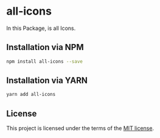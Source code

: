 
# all-icons
In this Package, is all Icons.

## Installation via NPM
```bash
npm install all-icons --save
```

## Installation via YARN

```bash
yarn add all-icons
```

## License
This project is licensed under the terms of the
[MIT license](./LICENSE.md).